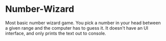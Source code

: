 # Number-Wizard
Most basic number wizard game. You pick a number in your head between a given range and the computer has to guess it. 
It doesn't have an UI interface, and only prints the text out to console.
